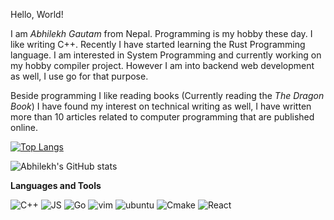 Hello, World!

I am *Abhilekh Gautam* from Nepal.
Programming is my hobby these day. I like writing C++. Recently I have
started learning the Rust Programming language. I am interested in System Programming
and currently working on my hobby compiler project. However I am into backend web development as well, I use go for that purpose.

Beside programming I like reading books (Currently reading the *The Dragon Book*) I have found my interest on technical writing as well, 
I have written more than
10 articles related to computer programming that are published online.

[![Top Langs](https://github-readme-stats.vercel.app/api/top-langs/?username=abhilekhgautam&layout=compact&langs_count=8)](https://github.com/abhilekhgautam/github-readme-stats)

![Abhilekh's GitHub stats](https://github-readme-stats.vercel.app/api?username=abhilekhgautam&show_icons=true&theme=transparent)

 **Languages and Tools**

![C++](https://img.shields.io/badge/C%2B%2B-00599C?style=for-the-badge&logo=c%2B%2B&logoColor=white)
![JS](https://img.shields.io/badge/JavaScript-323330?style=for-the-badge&logo=javascript&logoColor=F7DF1E)
![Go](https://img.shields.io/badge/Go-00ADD8?style=for-the-badge&logo=go&logoColor=white)
![vim](https://img.shields.io/badge/VIM-%2311AB00.svg?&style=for-the-badge&logo=vim&logoColor=white)
![ubuntu](https://img.shields.io/badge/Ubuntu-E95420?style=for-the-badge&logo=ubuntu&logoColor=white)
![Cmake](https://img.shields.io/badge/CMake-064F8C?style=for-the-badge&logo=cmake&logoColor=white)
![React](https://img.shields.io/badge/React-20232A?style=for-the-badge&logo=react&logoColor=61DAFB)






<!---
Abhilekhgautam/Abhilekhgautam is a ✨ special ✨ repository because its `README.md` (this file) appears on your GitHub profile.
You can click the Preview link to take a look at your changes.
--->
